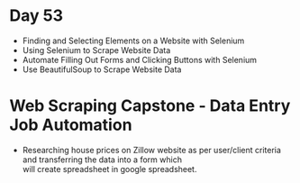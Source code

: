 # Day 53

- Finding and Selecting Elements on a Website with Selenium
- Using Selenium to Scrape Website Data
- Automate Filling Out Forms and Clicking Buttons with Selenium
- Use BeautifulSoup to Scrape Website Data

#  Web Scraping Capstone - Data Entry Job Automation

- Researching house prices on Zillow website as per user/client criteria and transferring the data into a form which   
  will create spreadsheet in google spreadsheet.